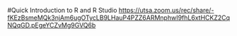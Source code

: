 #Quick Introduction to R and R Studio
https://utsa.zoom.us/rec/share/-fKEzBsmeMQk3njAm6ugOTycLB9LHauP4PZZ6ARMnphwI9fhL6xtHCKZ2CqNQqGD.pEgeYCZvMg9GVQ6b